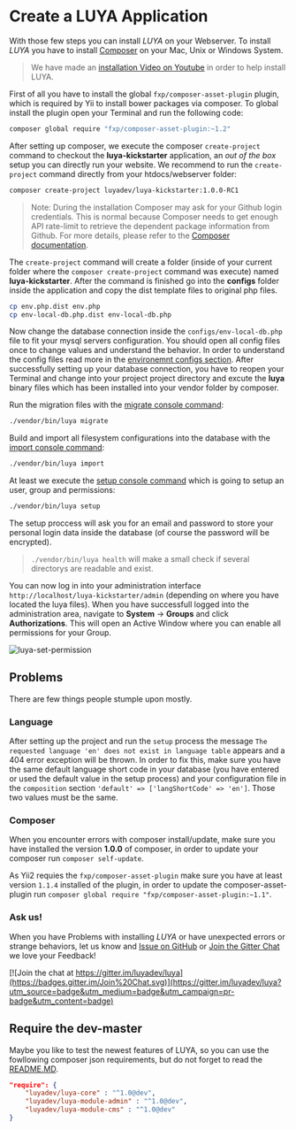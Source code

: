 # Create a LUYA Application

With those few steps you can install *LUYA* on your Webserver. To install *LUYA* you have to install [Composer](https://getcomposer.org/doc/00-intro.md#installation-linux-unix-osx) on your Mac, Unix or Windows System.

> We have made an [installation Video on Youtube](https://www.youtube.com/watch?v=7StCJviSGkg) in order to help install LUYA.

<script type="text/javascript" src="https://asciinema.org/a/81699.js" id="asciicast-81699" async></script>

First of all you have to install the global `fxp/composer-asset-plugin` plugin, which is required by Yii to install bower packages via composer. To global install the plugin open your Terminal and run the following code:

```sh
composer global require "fxp/composer-asset-plugin:~1.2"
```

After setting up composer, we execute the composer `create-project` command to checkout the **luya-kickstarter** application, an *out of the box* setup you can directly run your website. We recommend to run the `create-project` command directly from your htdocs/webserver folder:

```sh
composer create-project luyadev/luya-kickstarter:1.0.0-RC1
```

> Note: During the installation Composer may ask for your Github login credentials. This is normal because Composer needs to get enough API rate-limit to retrieve the dependent package information from Github. For more details, please refer to the [Composer documentation](https://getcomposer.org/doc/articles/troubleshooting.md#api-rate-limit-and-oauth-tokens).

The `create-project` command will create a folder (inside of your current folder where the `composer create-project` command was execute) named **luya-kickstarter**. After the command is finished go into the **configs** folder inside the application and copy the dist template files to original php files.

```sh
cp env.php.dist env.php
cp env-local-db.php.dist env-local-db.php
```

Now change the database connection inside the `configs/env-local-db.php` file to fit your mysql servers configuration. You should open all config files once to change values and understand the behavior. In order to understand the config files read more in the [environemnt configs section](install-configs.md). After successfully setting up your database connection, you have to reopen your Terminal and change into your project project directory and excute the **luya** binary files which has been installed into your vendor folder by composer.

Run the migration files with the [migrate console command](luya-console.md):

```sh
./vendor/bin/luya migrate
```

Build and import all filesystem configurations into the database with the [import console command](luya-console.md):

```sh
./vendor/bin/luya import
```

At least we execute the [setup console command](luya-console.md) which is going to setup an user, group and permissions:

```sh
./vendor/bin/luya setup
```

The setup proccess will ask you for an email and password to store your personal login data inside the database (of course the password will be encrypted).

> `./vendor/bin/luya health` will make a small check if several directorys are readable and exist.

You can now log in into your administration interface `http://localhost/luya-kickstarter/admin` (depending on where you have located the luya files). When you have successfull logged into the administration area, navigate to **System** -> **Groups** and click **Authorizations**. This will open an Active Window where you can enable all permissions for your Group.

![luya-set-permission](https://raw.githubusercontent.com/luyadev/luya/master/docs/guide1.0/img/luya-install-set-permission.jpg "LUYA Set permissions")

## Problems

There are few things people stumple upon mostly.

### Language

After setting up the project and run the `setup` process the message `The requested language 'en' does not exist in language table` appears and a 404 error exception will be thrown. In order to fix this, make sure you have the same default language short code in your database (you have entered or used the default value in the setup process) and your configuration file in the `composition` section `'default' => ['langShortCode' => 'en']`. Those two values must be the same.

### Composer

When you encounter errors with composer install/update, make sure you have installed the version **1.0.0** of composer, in order to update your composer run `composer self-update`.

As Yii2 requies the `fxp/composer-asset-plugin` make sure you have at least version `1.1.4` installed of the plugin, in order to update the composer-asset-plugin run `composer global require "fxp/composer-asset-plugin:~1.1"`.

### Ask us!

When you have Problems with installing *LUYA* or have unexpected errors or strange behaviors, let us know and [Issue on GitHub](https://github.com/luyadev/luya/issues) or [Join the Gitter Chat](https://gitter.im/luyadev/luya) we love your Feedback!

[![Join the chat at https://gitter.im/luyadev/luya](https://badges.gitter.im/Join%20Chat.svg)](https://gitter.im/luyadev/luya?utm_source=badge&utm_medium=badge&utm_campaign=pr-badge&utm_content=badge)

## Require the dev-master

Maybe you like to test the newest features of LUYA, so you can use the fowllowing composer json requirements, but do not forget to read the [README.MD](https://github.com/luyadev/luya/blob/master/UPGRADE.md).

```json
"require": {
    "luyadev/luya-core" : "^1.0@dev",
    "luyadev/luya-module-admin" : "^1.0@dev",
    "luyadev/luya-module-cms" : "^1.0@dev"
}
```